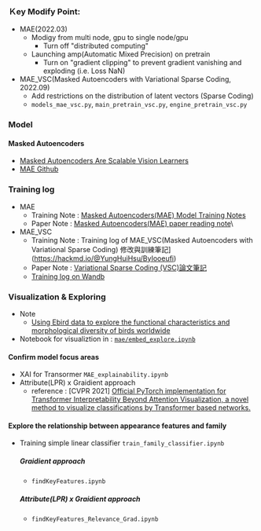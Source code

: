 
### Ｋey Modify Point:
- MAE(2022.03)
  - Modigy from multi node, gpu to single node/gpu
    - Turn off "distributed computing"  
  - Launching amp(Automatic Mixed Precision) on pretrain 
    - Turn on "gradient clipping" to prevent gradient vanishing and exploding (i.e. Loss NaN)
- MAE_VSC(Masked Autoencoders with Variational Sparse Coding, 2022.09)
  - Add restrictions on the distribution of latent vectors (Sparse Coding)
  - `models_mae_vsc.py`, `main_pretrain_vsc.py`, `engine_pretrain_vsc.py`

### Model
#### Masked Autoencoders
- [Masked Autoencoders Are Scalable Vision Learners](https://arxiv.org/abs/2111.06377)
- [MAE Github](https://github.com/facebookresearch/mae)


### Training log
- MAE
  - Training Note : [Masked Autoencoders(MAE) Model Training Notes](https://hackmd.io/@YungHuiHsu/BJFcW5L49)
  - Paper Note : [Masked Autoencoders(MAE) paper reading note](https://hackmd.io/@YungHuiHsu/HJB2yXV75)\
- MAE_VSC
  - Training Note : Training log of MAE_VSC(Masked Autoencoders with Variational Sparse Coding) 修改與訓練筆記](https://hackmd.io/@YungHuiHsu/ByIooeufi)
  - Paper Note : [Variational Sparse Coding (VSC)論文筆記](https://hackmd.io/@YungHuiHsu/HJN5IL2gs)
  - [Training log on Wandb](https://wandb.ai/yunghui/MAE_VSC_eBird)


### Visualization & Exploring
- Note
  - [Using Ebird data to explore the functional characteristics and morphological diversity of birds worldwide](https://hackmd.io/@YungHuiHsu/Hycb0ScU9)
- Notebook for visualiztion in : [`mae/embed_explore.ipynb`](https://github.com/YunghuiHsu/ebird_project/blob/main/mae/embed_explore.ipynb)

#### Confirm model focus areas
- XAI for Transormer `MAE_explainability.ipynb`
- Attribute(LPR) x Graidient approach
  - reference : [CVPR 2021] [Official PyTorch implementation for Transformer Interpretability Beyond Attention Visualization, a novel method to visualize classifications by Transformer based networks.](https://arxiv.org/abs/2012.09838)

#### Explore the relationship between appearance features and family
- Training simple linear classifier `train_family_classifier.ipynb` 
  ##### Graidient approach 
  - `findKeyFeatures.ipynb`
  ##### Attribute(LPR) x Graidient approach 
  - `findKeyFeatures_Relevance_Grad.ipynb`
    
 
